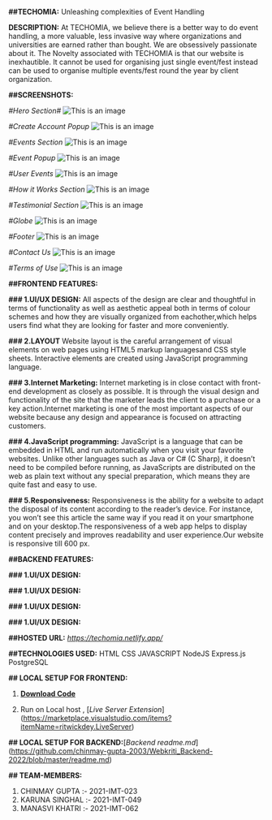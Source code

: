 **##TECHOMIA:**
Unleashing complexities of Event Handling

**DESCRIPTION:**
At TECHOMIA, we believe there is a better way to do event handling, a more valuable, less invasive way where organizations and universities are earned rather than bought. We are obsessively passionate about it. The Novelty associated with TECHOMIA is that our website is inexhautible. It cannot be used for organising just single event/fest instead can be used to organise multiple events/fest round the year by client organization.

**##SCREENSHOTS:**

_#Hero Section#_
![This is an image](./readme_img/hero.png)

_#Create Account Popup_
![This is an image](./readme_img/create-account.png)

_#Events Section_
![This is an image](./readme_img/eve-section.png)

_#Event Popup_
![This is an image](./readme_img/events-popup.png)

_#User Events_
![This is an image](./readme_img/user-events.png)

_#How it Works Section_
![This is an image](./readme_img/how-it-works.png)

_#Testimonial Section_
![This is an image](./readme_img/testimonial.png)

_#Globe_
![This is an image](./readme_img/globe.png)

_#Footer_
![This is an image](./readme_img/footer.png)

_#Contact Us_
![This is an image](./readme_img/contact-us.png)

_#Terms of Use_
![This is an image](./readme_img/tou.png)

**##FRONTEND FEATURES:**

**### 1.UI/UX DESIGN:**
All aspects of the design are clear and thoughtful in terms of functionality as well as aesthetic appeal both in terms of colour schemes and how
they are visually organized from eachother,which helps users find what they are looking for faster and more conveniently.

**### 2.LAYOUT**
Website layout is the careful arrangement of visual elements on web pages using HTML5 markup languages ​​and CSS style sheets. Interactive elements are created using JavaScript programming language.

**### 3.Internet Marketing:**
Internet marketing is in close contact with front-end development as closely as possible. It is through the visual design and functionality of the site that the marketer leads the client to a purchase or a key action.Internet marketing is one of the most important aspects of our website because any design and appearance is focused on attracting customers.

**### 4.JavaScript programming:**
JavaScript is a language that can be embedded in HTML and run automatically when you visit your favorite websites. Unlike other languages ​​such as Java or C# (C Sharp), it doesn’t need to be compiled before running, as JavaScripts are distributed on the web as plain text without any special preparation, which means they are quite fast and easy to use.

**### 5.Responsiveness:**
Responsiveness is the ability for a website to adapt the disposal of its content according to the reader’s device. For instance, you won’t see this article the same way if you read it on your smartphone and on your desktop.The responsiveness of a web app helps to display content precisely and improves readability and user experience.Our website is responsive till 600 px.

**##BACKEND FEATURES:**

**### 1.UI/UX DESIGN:**

**### 1.UI/UX DESIGN:**

**### 1.UI/UX DESIGN:**

**### 1.UI/UX DESIGN:**

**##HOSTED URL:** *https://techomia.netlify.app/*

**##TECHNOLOGIES USED:**
HTML
CSS
JAVASCRIPT
NodeJS
Express.js
PostgreSQL

**## LOCAL SETUP FOR FRONTEND:**

1. [**Download Code**](https://github.com/chinmay-gupta-2003/Webkriti_Frontend-2022/archive/refs/heads/master.zip)

2. Run on Local host , [_Live Server Extension_] (https://marketplace.visualstudio.com/items?itemName=ritwickdey.LiveServer)

**## LOCAL SETUP FOR BACKEND:**[_Backend readme.md_] (https://github.com/chinmay-gupta-2003/Webkriti_Backend-2022/blob/master/readme.md)

**## TEAM-MEMBERS:**

1. CHINMAY GUPTA :- 2021-IMT-023
2. KARUNA SINGHAL :- 2021-IMT-049
3. MANASVI KHATRI :- 2021-IMT-062
